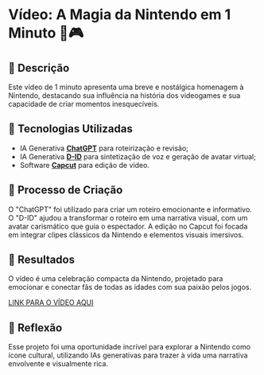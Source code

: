 # Vídeo: A Magia da Nintendo em 1 Minuto 🎥🎮

## 📒 Descrição
Este vídeo de 1 minuto apresenta uma breve e nostálgica homenagem à Nintendo, destacando sua influência na história dos videogames e sua capacidade de criar momentos inesquecíveis.

## 🤖 Tecnologias Utilizadas
- IA Generativa **[ChatGPT](https://chat.openai.com)** para roteirização e revisão;
- IA Generativa **[D-ID](https://www.d-id.com)** para sintetização de voz e geração de avatar virtual;
- Software **[Capcut](https://www.capcut.com/pt-br/)** para edição de vídeo.

## 🧐 Processo de Criação
O "ChatGPT" foi utilizado para criar um roteiro emocionante e informativo. O "D-ID" ajudou a transformar o roteiro em uma narrativa visual, com um avatar carismático que guia o espectador. A edição no Capcut foi focada em integrar clipes clássicos da Nintendo e elementos visuais imersivos.

## 🚀 Resultados
O vídeo é uma celebração compacta da Nintendo, projetado para emocionar e conectar fãs de todas as idades com sua paixão pelos jogos.

[LINK PARA O VÍDEO AQUI]()

## 💭 Reflexão
Esse projeto foi uma oportunidade incrível para explorar a Nintendo como ícone cultural, utilizando IAs generativas para trazer à vida uma narrativa envolvente e visualmente rica.
